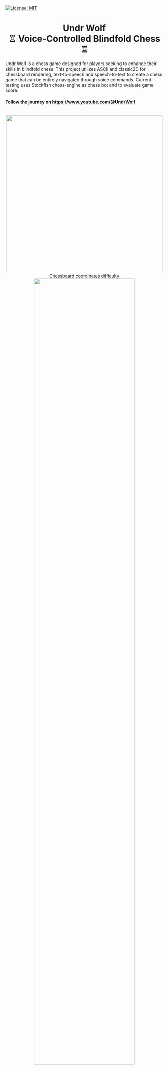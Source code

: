 [![License: MIT](https://img.shields.io/badge/License-MIT-yellow.svg)](https://opensource.org/licenses/MIT)


<h1 align="center">Undr Wolf<br>♖ Voice-Controlled Blindfold Chess ♖</h1>
Undr Wolf is a chess game designed for players seeking to enhance their skills in blindfold chess. This project utilizes ASCII and classic2D for chessboard rendering, text-to-speech and speech-to-text to create a chess game that can be entirely navigated through voice commands. Current testing uses Stockfish chess-engine as chess bot and to evaluate game score.

#### Follow the journey on https://www.youtube.com/@UndrWolf


<p align="center">
    <br>
    <img src="https://github.com/kfmh/uw_chess/blob/main/project_images/2023-12-04_gameplay.png" width="500px"/>
    <br>
    Chessboard coordinates difficulty
    <img src="https://github.com/kfmh/uw_chess/blob/main/project_images/chess_board%20render.png" width="80%"/>
    <br>
<p>

## Requierements 
The chess bot is dependet on using a chess endgin with a universal chess interface. 
We recomend Stockfish https://stockfishchess.org/


## Installation Mac/Linux
1. From terminal create a directory
```bash
mkdir <directory_name>
cd <directory_name>
``` 
2. Create and activate an environment
```bash
# Python environment
python3 -m venv <enviroment_neme>
source <enviroment_neme>/bin/activate
```
```bash
# Anaconda environment
conda create -n <enviroment_neme>
conda activate <enviroment_neme>
```
3. Install uw_chess package
```bash
# Pip install package directly from main branch
pip install git+https://github.com/kfmh/uw_chess.git
```

## Usage
Command line parsing.
| Long Flag | Short Flag | Default | Description |
|----------|----------|----------|----------|
| --engine_path           | -p   | None | File path to chess engin |
| --difficulty            | -d   | 10   | Chess bot difficulty range 1-20, default range 1-20. |
| --render_2d             | -r2d | Off  | Boolian flag, turns on 2D board render |
| --coordinate_difficulty | -cd  | 1    | Chess board coordinate visabilty. eazy=1, intermediate=2, hard=3. |
| --random_board          | -rb  | 32   | Generate random board setup, with specified numeber of pieace's in play |


Start program
```bash
# Run program
# example: uw_chess --engine_path path/stockfish/16/bin/stockfish
uw_chess --engine_path <file Path string> --render_2d 
```

Quit program: ctrl + c



## Documentation


